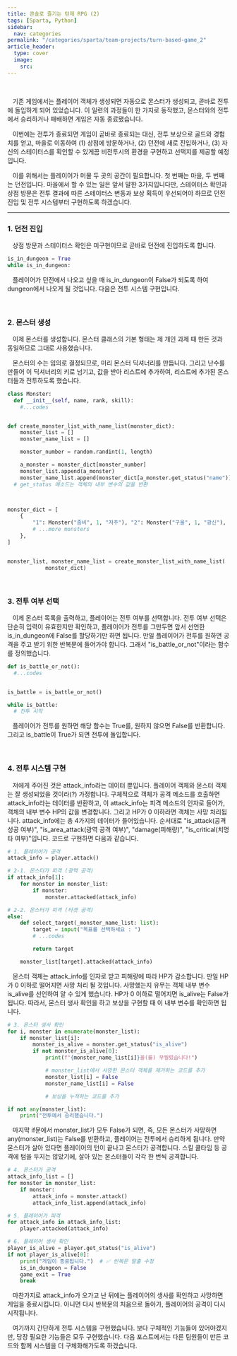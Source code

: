 ```yaml
---
title: 콘솔로 즐기는 턴제 RPG (2)
tags: [Sparta, Python]
sidebar:
  nav: categories
permalink: "/categories/sparta/team-projects/turn-based-game_2"
article_header:
  type: cover
  image:
    src:
---
```


<!-- more -->

<br/>

&nbsp;&nbsp; 기존 게임에서는 플레이어 객체가 생성되면 자동으로 몬스터가 생성되고, 곧바로 전투에 돌입하게 되어 있었습니다. 이 일련의 과정들이 한 가지로 동작했고, 몬스터와의 전투에서 승리하거나 패배하면 게임은 자동 종료됐습니다.

&nbsp;&nbsp; 이번에는 전투가 종료되면 게임이 곧바로 종료되는 대신, 전투 보상으로 골드와 경험치를 얻고, 마을로 이동하여 (1) 상점에 방문하거나, (2) 던전에 새로 진입하거나, (3) 자신의 스테이터스를 확인할 수 있게끔 비전투시의 환경을 구현하고 선택지를 제공할 예정입니다.

&nbsp;&nbsp; 이를 위해서는 플레이어가 머물 두 곳의 공간이 필요합니다. 첫 번째는 마을, 두 번째는 던전입니다. 마을에서 할 수 있는 일은 앞서 말한 3가지입니다만, 스테이터스 확인과 상점 방문은 전투 결과에 따른 스테이터스 변동과 보상 획득이 우선되어야 하므로 던전 진입 및 전투 시스템부터 구현하도록 하겠습니다.

---

### 1. 던전 진입

&nbsp;&nbsp; 상점 방문과 스테이터스 확인은 미구현이므로 곧바로 던전에 진입하도록 합니다.

```python
is_in_dungeon = True
while is_in_dungeon:

```

&nbsp;&nbsp; 플레이어가 던전에서 나오고 싶을 때 is_in_dungeon이 False가 되도록 하여 dungeon에서 나오게 될 것입니다. 다음은 전투 시스템 구현입니다.

<br/>

### 2. 몬스터 생성

&nbsp;&nbsp; 이제 몬스터를 생성합니다. 몬스터 클래스의 기본 형태는 제 개인 과제 때 만든 것과 동일하므로 그대로 사용했습니다.

&nbsp;&nbsp; 몬스터의 수는 임의로 결정되므로, 미리 몬스터 딕셔너리를 만듭니다. 그리고 난수를 만들어 이 딕셔너리의 키로 넘기고, 값을 받아 리스트에 추가하여, 리스트에 추가된 몬스터들과 전투하도록 했습니다.

```python
class Monster:
  def __init__(self, name, rank, skill):
    #...codes


def create_monster_list_with_name_list(monster_dict):
    monster_list = []
    monster_name_list = []

    monster_number = random.randint(1, length)

    a_monster = monster_dict[monster_number]
    monster_list.append(a_monster)
    monster_name_list.append(monster_dict[a_monster.get_status("name")])
  # get_status 메소드는 객체의 내부 변수의 값을 반환



monster_dict = [
    {
        "1": Monster("좀비", 1, "저주"), "2": Monster("구울", 1, "광신"), "3": Monster("황혼의 유령", 1, "축복받은 조준"),
        # ...more monsters
    },
]


monster_list, monster_name_list = create_monster_list_with_name_list(
            monster_dict)
```

<br/>

### 3. 전투 여부 선택

&nbsp;&nbsp; 이제 몬스터 목록을 출력하고, 플레이어는 전투 여부를 선택합니다. 전투 여부 선택은 단순히 입력이 유효한지만 확인하고, 플레이어가 전투를 그만두면 앞서 선언한 is_in_dungeon에 False를 할당하기만 하면 됩니다. 만일 플레이어가 전투를 원하면 공격을 주고 받기 위한 반복문에 들어가야 합니다. 그래서 "is_battle_or_not"이라는 함수를 정의했습니다.

```python
def is_battle_or_not():
  #...codes


is_battle = is_battle_or_not()

while is_battle:
  # 전투 시작

```

&nbsp;&nbsp; 플레이어가 전투를 원하면 해당 함수는 True를, 원하지 않으면 False를 반환합니다. 그리고 is_battle이 True가 되면 전투에 돌입합니다.

<br/>

### 4. 전투 시스템 구현

&nbsp;&nbsp; 저에게 주어진 것은 attack_info라는 데이터 뿐입니다. 플레이어 객체와 몬스터 객체는 잘 생성되었을 것이라(?) 가정합니다. 구체적으로 객체가 공격 메소드를 호출하면 attack_info라는 데이터를 반환하고, 이 attack_info는 피격 메소드의 인자로 들어가, 객체의 내부 변수 HP의 값을 변경합니다. 그리고 HP가 0 이하라면 객체는 사망 처리됩니다. attack_info에는 총 4가지의 데이터가 들어있습니다. 순서대로 "is_attack(공격 성공 여부)", "is_area_attack(광역 공격 여부)", "damage(피해량)", "is_critical(치명타 여부)"입니다. 코드로 구현하면 다음과 같습니다.

```python
# 1. 플레이어가 공격
attack_info = player.attack()

# 2-1. 몬스터가 피격 (광역 공격)
if attack_info[1]:
    for monster in monster_list:
        if monster:
            monster.attacked(attack_info)

# 2-2. 몬스터가 피격 (타겟 공격)
else:
    def select_target(_monster_name_list: list):
        target = input("목표를 선택하세요 : ")
        # ...codes

        return target

    monster_list[target].attacked(attack_info)
```

&nbsp;&nbsp; 몬스터 객체는 attack_info를 인자로 받고 피해량에 따라 HP가 감소합니다. 만일 HP가 0 이하로 떨어지면 사망 처리 될 것입니다. 사망했는지 유무는 객체 내부 변수 is_alive를 선언하여 알 수 있게 했습니다. HP가 0 이하로 떨어지면 is_alive는 False가 됩니다. 따라서, 몬스터 생사 확인을 하고 보상을 구현할 때 이 내부 변수를 확인하면 됩니다.

```python
# 3. 몬스터 생사 확인
for i, monster in enumerate(monster_list):
    if monster_list[i]:
        monster_is_alive = monster.get_status("is_alive")
        if not monster_is_alive[0]:
            print(f"{monster_name_list[i]}을(를) 무찔렀습니다!")

            # monster_list에서 사망한 몬스터 객체를 제거하는 코드를 추가
            monster_list[i] = False
            monster_name_list[i] = False

            # 보상을 누적하는 코드를 추가

if not any(monster_list):
    print("전투에서 승리했습니다.")
```

&nbsp;&nbsp; 마지막 if문에서 monster_list가 모두 False가 되면, 즉, 모든 몬스터가 사망하면 any(monster_list)는 False를 반환하고, 플레이어는 전투에서 승리하게 됩니다. 만약 몬스터가 살아 있다면 플레이어의 턴이 끝나고 몬스터가 공격합니다. 스킬 쿨타임 등 공격에 텀을 두지는 않았기에, 살아 있는 몬스터들이 각각 한 번씩 공격합니다.

```python
# 4. 몬스터가 공격
attack_info_list = []
for monster in monster_list:
    if monster:
        attack_info = monster.attack()
        attack_info_list.append(attack_info)

# 5. 플레이어가 피격
for attack_info in attack_info_list:
    player.attacked(attack_info)

# 6. 플레이어 생사 확인
player_is_alive = player.get_status("is_alive")
if not player_is_alive[0]:
    print("게임이 종료됩니다.")  # ✅ 반복문 탈출 수정
    is_in_dungeon = False
    game_exit = True
    break
```

&nbsp;&nbsp; 마찬가지로 attack_info가 오가고 난 뒤에는 플레이어의 생사를 확인하고 사망하면 게임을 종료시킵니다. 아니면 다시 반복문의 처음으로 돌아가, 플레이어의 공격이 다시 시작됩니다.

&nbsp;&nbsp; 여기까지 간단하게 전투 시스템을 구현했습니다. 보다 구체적인 기능들이 있어야겠지만, 당장 필요한 기능들은 모두 구현했습니다. 다음 포스트에서는 다른 팀원들이 만든 코드와 함께 시스템을 더 구체화해가도록 하겠습니다.

